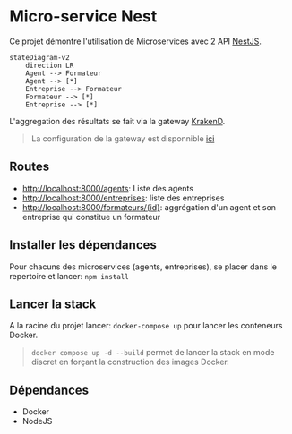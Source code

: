 # Micro-service Nest

Ce projet démontre l'utilisation de Microservices avec 2 API [NestJS](https://nestjs.com/).

```mermaid
stateDiagram-v2
    direction LR
    Agent --> Formateur
    Agent --> [*]
    Entreprise --> Formateur
    Formateur --> [*]
    Entreprise --> [*]
```

L'aggregation des résultats se fait via la gateway [KrakenD](https://www.krakend.io/).

> La configuration de la gateway est disponnible [ici](./config/krakend.json)

## Routes

- [http://localhost:8000/agents](http://localhost:8000/agents): Liste des agents
- [http://localhost:8000/entreprises](http://localhost:8000/entreprises): liste des entreprises
- [http://localhost:8000/formateurs/{id}](http://localhost:8000/formateurs/{id}): aggrégation d'un agent et son entreprise qui constitue un formateur

## Installer les dépendances

Pour chacuns des microservices (agents, entreprises), se placer dans le repertoire et lancer:
`npm install`

## Lancer la stack

A la racine du projet lancer: `docker-compose up` pour lancer les conteneurs Docker.

> `docker compose up -d --build` permet de lancer la stack en mode discret en forçant la construction des images Docker.

## Dépendances

- Docker
- NodeJS
